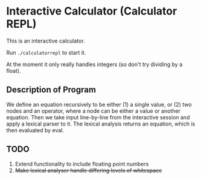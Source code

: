 # Interactive Calculator (Calculator REPL)

This is an interactive calculator.

Run `./calculatorrepl` to start it.

At the moment it only really handles integers (so don't try dividing by a float).

## Description of Program

We define an equation recursively to be either (1) a single value, or (2) two nodes and an operator, where a node can be either a value or another equation. Then we take input line-by-line from the interactive session and apply a lexical parser to it. The lexical analysis returns an equation, which is then evaluated by eval.

## TODO

1. Extend functionality to include floating point numbers
2. ~~Make lexical analyser handle differing levels of whitespace~~
